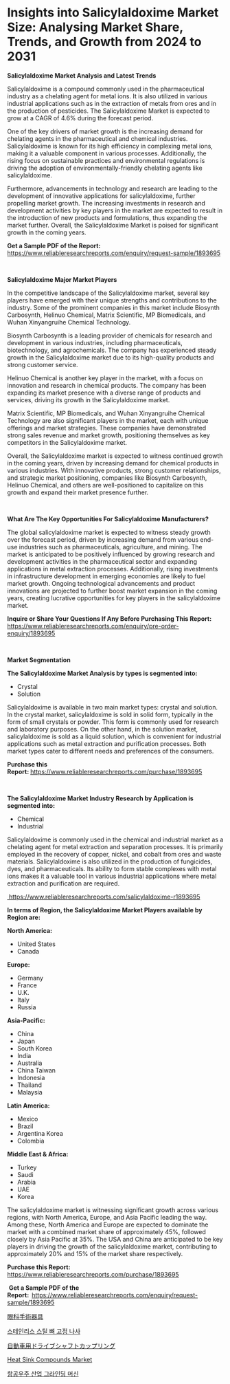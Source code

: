 <p><h1>Insights into Salicylaldoxime Market Size: Analysing Market Share, Trends, and Growth from 2024 to 2031</h1></p><p><strong>Salicylaldoxime Market Analysis and Latest Trends</strong></p>
<p><p>Salicylaldoxime is a compound commonly used in the pharmaceutical industry as a chelating agent for metal ions. It is also utilized in various industrial applications such as in the extraction of metals from ores and in the production of pesticides. The Salicylaldoxime Market is expected to grow at a CAGR of 4.6% during the forecast period.</p><p>One of the key drivers of market growth is the increasing demand for chelating agents in the pharmaceutical and chemical industries. Salicylaldoxime is known for its high efficiency in complexing metal ions, making it a valuable component in various processes. Additionally, the rising focus on sustainable practices and environmental regulations is driving the adoption of environmentally-friendly chelating agents like salicylaldoxime.</p><p>Furthermore, advancements in technology and research are leading to the development of innovative applications for salicylaldoxime, further propelling market growth. The increasing investments in research and development activities by key players in the market are expected to result in the introduction of new products and formulations, thus expanding the market further. Overall, the Salicylaldoxime Market is poised for significant growth in the coming years.</p></p>
<p><strong>Get a Sample PDF of the Report:&nbsp;</strong> <a href="https://www.reliableresearchreports.com/enquiry/request-sample/1893695">https://www.reliableresearchreports.com/enquiry/request-sample/1893695</a></p>
<p>&nbsp;</p>
<p><strong>Salicylaldoxime Major Market Players</strong></p>
<p><p>In the competitive landscape of the Salicylaldoxime market, several key players have emerged with their unique strengths and contributions to the industry. Some of the prominent companies in this market include Biosynth Carbosynth, Helinuo Chemical, Matrix Scientific, MP Biomedicals, and Wuhan Xinyangruihe Chemical Technology.</p><p>Biosynth Carbosynth is a leading provider of chemicals for research and development in various industries, including pharmaceuticals, biotechnology, and agrochemicals. The company has experienced steady growth in the Salicylaldoxime market due to its high-quality products and strong customer service.</p><p>Helinuo Chemical is another key player in the market, with a focus on innovation and research in chemical products. The company has been expanding its market presence with a diverse range of products and services, driving its growth in the Salicylaldoxime market.</p><p>Matrix Scientific, MP Biomedicals, and Wuhan Xinyangruihe Chemical Technology are also significant players in the market, each with unique offerings and market strategies. These companies have demonstrated strong sales revenue and market growth, positioning themselves as key competitors in the Salicylaldoxime market.</p><p>Overall, the Salicylaldoxime market is expected to witness continued growth in the coming years, driven by increasing demand for chemical products in various industries. With innovative products, strong customer relationships, and strategic market positioning, companies like Biosynth Carbosynth, Helinuo Chemical, and others are well-positioned to capitalize on this growth and expand their market presence further.</p></p>
<p>&nbsp;</p>
<p><strong>What Are The Key Opportunities For Salicylaldoxime Manufacturers?</strong></p>
<p><p>The global salicylaldoxime market is expected to witness steady growth over the forecast period, driven by increasing demand from various end-use industries such as pharmaceuticals, agriculture, and mining. The market is anticipated to be positively influenced by growing research and development activities in the pharmaceutical sector and expanding applications in metal extraction processes. Additionally, rising investments in infrastructure development in emerging economies are likely to fuel market growth. Ongoing technological advancements and product innovations are projected to further boost market expansion in the coming years, creating lucrative opportunities for key players in the salicylaldoxime market.</p></p>
<p><strong>Inquire or Share Your Questions If Any Before Purchasing This Report:</strong> <a href="https://www.reliableresearchreports.com/enquiry/pre-order-enquiry/1893695">https://www.reliableresearchreports.com/enquiry/pre-order-enquiry/1893695</a></p>
<p>&nbsp;</p>
<p><strong>Market Segmentation</strong></p>
<p><strong>The Salicylaldoxime Market Analysis by types is segmented into:</strong></p>
<p><ul><li>Crystal</li><li>Solution</li></ul></p>
<p><p>Salicylaldoxime is available in two main market types: crystal and solution. In the crystal market, salicylaldoxime is sold in solid form, typically in the form of small crystals or powder. This form is commonly used for research and laboratory purposes. On the other hand, in the solution market, salicylaldoxime is sold as a liquid solution, which is convenient for industrial applications such as metal extraction and purification processes. Both market types cater to different needs and preferences of the consumers.</p></p>
<p><strong>Purchase this Report:&nbsp;</strong><a href="https://www.reliableresearchreports.com/purchase/1893695">https://www.reliableresearchreports.com/purchase/1893695</a></p>
<p>&nbsp;</p>
<p><strong>The Salicylaldoxime Market Industry Research by Application is segmented into:</strong></p>
<p><ul><li>Chemical</li><li>Industrial</li></ul></p>
<p><p>Salicylaldoxime is commonly used in the chemical and industrial market as a chelating agent for metal extraction and separation processes. It is primarily employed in the recovery of copper, nickel, and cobalt from ores and waste materials. Salicylaldoxime is also utilized in the production of fungicides, dyes, and pharmaceuticals. Its ability to form stable complexes with metal ions makes it a valuable tool in various industrial applications where metal extraction and purification are required.</p></p>
<p><a href="https://www.reliableresearchreports.com/salicylaldoxime-r1893695">&nbsp;https://www.reliableresearchreports.com/salicylaldoxime-r1893695</a></p>
<p><strong>In terms of Region, the Salicylaldoxime Market Players available by Region are:</strong></p>
<p>
    <p> <strong> North America: </strong>
        <ul>
            <li>United States</li>
            <li>Canada</li>
        </ul>
        </p> 
    <p> <strong> Europe: </strong>
        <ul>
            <li>Germany</li>
            <li>France</li>
            <li>U.K.</li>
            <li>Italy</li>
            <li>Russia</li>
        </ul>
        </p> 
    <p> <strong> Asia-Pacific: </strong>
        <ul>
            <li>China</li>
            <li>Japan</li>
            <li>South Korea</li>
            <li>India</li>
            <li>Australia</li>
            <li>China Taiwan</li>
            <li>Indonesia</li>
            <li>Thailand</li>
            <li>Malaysia</li>
        </ul>
        </p> 
    <p> <strong> Latin America: </strong>
        <ul>
            <li>Mexico</li>
            <li>Brazil</li>
            <li>Argentina Korea</li>
            <li>Colombia</li>
        </ul>
        </p> 
    <p> <strong> Middle East & Africa: </strong>
        <ul>
            <li>Turkey</li>
            <li>Saudi</li>
            <li>Arabia</li>
            <li>UAE</li>
            <li>Korea</li>
        </ul>
    </p>
    </p>
<p><p>The salicylaldoxime market is witnessing significant growth across various regions, with North America, Europe, and Asia Pacific leading the way. Among these, North America and Europe are expected to dominate the market with a combined market share of approximately 45%, followed closely by Asia Pacific at 35%. The USA and China are anticipated to be key players in driving the growth of the salicylaldoxime market, contributing to approximately 20% and 15% of the market share respectively.</p></p>
<p><strong>Purchase this Report: </strong><a href="https://www.reliableresearchreports.com/purchase/1893695">https://www.reliableresearchreports.com/purchase/1893695</a></p>
<p>&nbsp;<strong>Get a Sample PDF of the Report:&nbsp;&nbsp;</strong><a href="https://www.reliableresearchreports.com/enquiry/request-sample/1893695">https://www.reliableresearchreports.com/enquiry/request-sample/1893695</a></p>
<p><strong></strong></p>
<p><p><a href="https://medium.com/@kimberlymgra24/%E7%9C%BC%E7%A7%91%E6%89%8B%E8%A1%93%E7%94%A8%E3%83%87%E3%83%90%E3%82%A4%E3%82%B9%E5%B8%82%E5%A0%B4%E3%81%AE%E3%82%B5%E3%82%A4%E3%82%BA%E3%81%A8%E3%82%B7%E3%82%A7%E3%82%A2%E5%88%86%E6%9E%90-%E6%88%90%E9%95%B7%E3%83%88%E3%83%AC%E3%83%B3%E3%83%89%E3%81%A82024%E5%B9%B4%E3%81%8B%E3%82%892031%E5%B9%B4%E3%81%AE%E4%BA%88%E6%B8%AC-e808e56b2e20">眼科手術器具</a></p><p><a href="https://medium.com/@desmondmraz12023/%EA%B8%80%EB%A1%9C%EB%B2%8C-%EC%8A%A4%ED%85%8C%EC%9D%B8%EB%A0%88%EC%8A%A4-%EC%8A%A4%ED%8B%B8-%EB%BC%88-%EA%B3%A0%EC%A0%95-%EB%82%98%EC%82%AC-%EC%8B%9C%EC%9E%A5-%EA%B7%9C%EB%AA%A8-%EB%B0%8F-%EC%A0%90%EC%9C%A0%EC%9C%A8-%EB%B6%84%EC%84%9D-%EC%A0%9C%ED%92%88-%EC%9C%A0%ED%98%95%EB%B3%84-%EC%9D%91%EC%9A%A9-%EB%B6%84%EC%95%BC%EB%B3%84-%EC%A7%80%EC%97%AD%EB%B3%84-%EC%98%88%EC%B8%A1-2024-2031-a212c81a2d3d">스테인리스 스틸 뼈 고정 나사</a></p><p><a href="https://github.com/MacyOrn/Market-Research-Report-List-1/blob/main/3376121135159.md">自動車用ドライブシャフトカップリング</a></p><p><a href="https://github.com/waylose1223/Market-Research-Report-List-1/blob/main/heat-sink-compounds-market.md">Heat Sink Compounds Market</a></p><p><a href="https://github.com/RonSpencer61/Market-Research-Report-List-1/blob/main/6834879140626.md">항공우주 산업 그라인딩 머신</a></p></p>